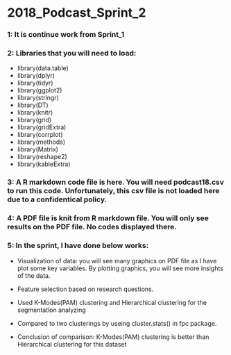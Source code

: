 
# 2018_Podcast_Sprint_2

### 1: It is continue work from Sprint_1

### 2: Libraries that you will need to load:

* library(data.table)
* library(dplyr)
* library(tidyr)
* library(ggplot2)
* library(stringr)
* library(DT)
* library(knitr)
* library(grid)
* library(gridExtra)
* library(corrplot)
* library(methods)
* library(Matrix)
* library(reshape2)
* library(kableExtra)

### 3: A R markdown code file is here. You will need podcast18.csv to run this code. Unfortunately, this csv file is not loaded here due to a confidentical policy.

### 4: A PDF file is knit from R markdown file. You will only see results on the PDF file. No codes displayed there.

### 5: In the sprint, I have done below works:
  * Visualization of data: you will see many graphics on PDF file as I have plot some key variables. By plotting graphics, you will see more insights of the data.
  
  * Feature selection based on research questions.
  
  * Used K-Modes(PAM) clustering and Hierarchical clustering for the segmentation analyzing
  
  * Compared to two clusterings by useing cluster.stats() in fpc package.
  
  * Conclusion of comparison: K-Modes(PAM) clustering is better than Hierarchical clustering for this dataset
  



 
